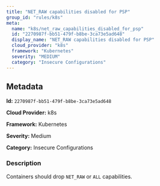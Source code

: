 ```yaml
---
title: "NET_RAW capabilities disabled for PSP"
group_id: "rules/k8s"
meta:
  name: "k8s/net_raw_capabilities_disabled_for_psp"
  id: "2270987f-bb51-479f-b8be-3ca73e5ad648"
  display_name: "NET_RAW capabilities disabled for PSP"
  cloud_provider: "k8s"
  framework: "Kubernetes"
  severity: "MEDIUM"
  category: "Insecure Configurations"
---
```

## Metadata

**Id:** `2270987f-bb51-479f-b8be-3ca73e5ad648`

**Cloud Provider:** k8s

**Framework:** Kubernetes

**Severity:** Medium

**Category:** Insecure Configurations

### Description

 Containers should drop `NET_RAW` or `ALL` capabilities.

